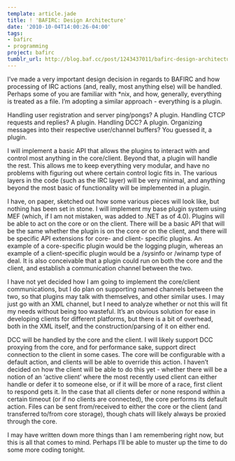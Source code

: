 ```yaml
---
template: article.jade
title: ! 'BAFIRC: Design Architecture'
date: '2010-10-04T14:00:26-04:00'
tags:
- bafirc
- programming
project: bafirc
tumblr_url: http://blog.baf.cc/post/1243437011/bafirc-design-architecture
---
```

I’ve made a very important design decision in regards to BAFIRC and how processing of IRC actions (and, really, most anything else) will be handled. Perhaps some of you are familiar with \*nix, and how, generally, everything is treated as a file. I’m adopting a similar approach - everything is a plugin.

Handling user registration and server ping/pongs? A plugin. Handling CTCP requests and replies? A plugin. Handling DCC? A plugin. Organizing messages into their respective user/channel buffers? You guessed it, a plugin.

I will implement a basic API that allows the plugins to interact with and control most anything in the core/client. Beyond that, a plugin will handle the rest. This allows me to keep everything very modular, and have no problems with figuring out where certain control logic fits in. The various layers in the code (such as the IRC layer) will be very minimal, and anything beyond the most basic of functionality will be implemented in a plugin.

I have, on paper, sketched out how some various pieces will look like, but nothing has been set in stone. I will implement my base plugin system using MEF (which, if I am not mistaken, was added to .NET as of 4.0). Plugins will be able to act on the core or on the client. There will be a basic API that will be the same whether the plugin is on the core or on the client, and there will be specific API extensions for core- and client- specific plugins. An example of a core-specific plugin would be the logging plugin, whereas an example of a client-specific plugin would be a /sysinfo or /winamp type of deal. It is also conceivable that a plugin could run on both the core and the client, and establish a communication channel between the two.

I have not yet decided how I am going to implement the core/client communications, but I do plan on supporting named channels between the two, so that plugins may talk with themselves, and other similar uses. I may just go with an XML channel, but I need to analyze whether or not this will fit my needs without being too wasteful. It’s an obvious solution for ease in developing clients for different platforms, but there is a bit of overhead, both in the XML itself, and the construction/parsing of it on either end.

DCC will be handled by the core and the client. I will likely support DCC proxying from the core, and for performance sake, support direct connection to the client in some cases. The core will be configurable with a default action, and clients will be able to override this action. I haven’t decided on how the client will be able to do this yet - whether there will be a notion of an ‘active client’ where the most recently used client can either handle or defer it to someone else, or if it will be more of a race, first client to respond gets it. In the case that all clients defer or none respond within a certain timeout (or if no clients are connected), the core performs its default action. Files can be sent from/received to either the core or the client (and transferred to/from core storage), though chats will likely always be proxied through the core.

I may have written down more things than I am remembering right now, but this is all that comes to mind. Perhaps I’ll be able to muster up the time to do some more coding tonight.